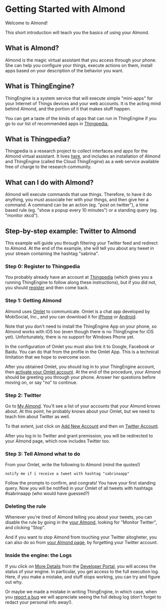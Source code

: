 # Getting Started with Almond

Welcome to Almond!

This short introduction will teach you the basics of using your Almond.

## What is Almond?

Almond is the magic virtual assistant that you access through your phone. She can
help you configure your things, execute actions on them, install apps based on
your description of the behavior you want.

## What is ThingEngine?

ThingEngine is a system service that will execute simple "mini-apps" for
your Internet of Things devices and your web accounts. It is the acting
mind behind Almond, and the portion of it that makes stuff happen.

You can get a taste of the kinds of apps that can run in ThingEngine if
you go to our list of recommended apps in [Thingpedia](https://thingengine.stanford.edu/thingpedia/apps),

## What is Thingpedia?

Thingpedia is a research project to collect interfaces and apps for the
Almond virtual assistant. It lives [here](https://thingengine.stanford.edu/about),
and includes an installation of Almond and ThingEngine (called the Cloud ThingEngine)
as a web service available free of charge to the research community.

## What can I do with Almond?

Almond will execute commands that use things. Therefore, to have it do anything,
you must associate her with your things, and then give her a command. A command
can be an action (eg. "post on twitter"), a time based rule (eg. "show a popup every 10 minutes")
or a standing query (eg. "monitor xkcd").

## Step-by-step example: Twitter to Almond

This example will guide you through filtering your Twitter feed and redirect
to Almond. At the end of the example, she will tell you about any tweet in your
stream containing the hashtag "sabrina".

### Step 0: Register to Thingpedia

You probably already have an account at
[Thingpedia](https://thingengine.stanford.edu) (which gives you a running ThingEngine
to follow along these instructions), but if you did
not, you should
[register](/user/register) and then
come back.

### Step 1: Getting Almond

Almond uses [Omlet](http://omlet.me) to communicate. Omlet is a chat
app developed by MobiSocial, Inc., and you can download it for
[iPhone](https://itunes.apple.com/us/app/omlet/id682042134?ls=1&mt=8)
or
[Android](https://play.google.com/store/apps/details?id=mobisocial.omlet).

Note that you don't need to install the ThingEngine App on your phone, so
Almond works with iOS too (even though there is no ThingEngine for iOS yet).
Unfortunately, there is no support for Windows Phone yet.

In the configuration of Omlet you must also link it to Google, Facebook or
Baidu. You can do that from the profile in the Omlet App. This is a technical
limitation that we hope to overcome soon.

After you obtained Omlet, you should log in to your ThingEngine account, then
[activate your Omlet account](/devices/oauth2/org.thingpedia.builtin.omlet).
At the end of the procedure, your Almond should be greeting you through your
phone. Answer her questions before moving on, or say "no" to continue.

### Step 2: Twitter

Go to [My Almond](/apps).
You'll see a list of your accounts that your Almond knows about. At this point,
he probably knows about your Omlet, but we need to teach him about Twitter as well.

To that extent, just click on
[Add New Account](/devices/create?class=online)
and then on
[Twitter Account](/devices/oauth2/com.twitter).

After you log in to Twitter and grant premission, you will be redirected to your
Almond page, which now includes Twitter too.

### Step 3: Tell Almond what to do

From your Omlet, write the following to Almond (mind the quotes!)

	notify me if i receive a tweet with hashtag "sabrinaapp"

Follow the prompts to confirm, and congrats! You have your first standing query.
Now you will be notified in your Omlet of all tweets with hashtags \#sabrinaapp
(who would have guessed?)

### Deleting the rule

Whenever you're tired of Almond telling you about your tweets, you can disable the
rule by going in the [your Almond](/apps), looking for "Monitor Twitter", and clicking "Stop".

And if you want to stop Almond from touching your Twitter
altogheter, you can also do so from [your Almond page](/apps), by forgetting
your Twitter account.

### Inside the engine: the Logs

If you click on [More Details](/status) from the [Developer Portal](/thingpedia/developers),
you will access the status of your engine. In particular, you get access
to the full execution log.
Here, if you make a mistake, and stuff stops working, you can try and figure out why.

Or maybe we made a mistake in writing ThingEngine, in which case, when you
[report a bug](https://github.com/Stanford-IoT-Lab/ThingEngine/issues) we will
appreciate seeing the full debug log (don't forget to redact your personal info
away!).

